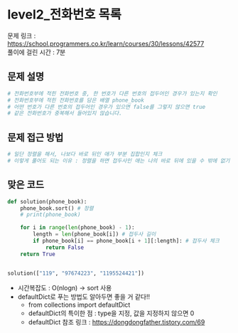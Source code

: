 # level2_전화번호 목록
문제 링크 : https://school.programmers.co.kr/learn/courses/30/lessons/42577   
풀이에 걸린 시간 : 7분  

## 문제 설명
```python
# 전화번호부에 적힌 전화번호 중, 한 번호가 다른 번호의 접두어인 경우가 있는지 확인
# 전화번호부에 적힌 전화번호를 담은 배열 phone_book
# 어떤 번호가 다른 번호의 접두어인 경우가 있으면 false를 그렇지 않으면 true
# 같은 전화번호가 중복해서 들어있지 않습니다.
```

## 문제 접근 방법
```python
# 일단 정렬을 해서, 나보다 바로 뒤인 애가 부분 집합인지 체크
# 이렇게 풀어도 되는 이유 : 정렬을 하면 접두사인 애는 나의 바로 뒤에 있을 수 밖에 없기 때문
```

## 맞은 코드
```python
def solution(phone_book):
    phone_book.sort() # 정렬
    # print(phone_book)

    for i in range(len(phone_book) - 1):
        length = len(phone_book[i]) # 접두사 길이
        if phone_book[i] == phone_book[i + 1][:length]: # 접두사 체크 
            return False
    return True


solution(["119", "97674223", "1195524421"])
```
* 시간복잡도 : O(nlogn) -> sort 사용
* defaultDict로 푸는 방법도 알아두면 좋을 거 같다!! 
  * from collections import defaultDict
  * defaultDict의 특이한 점 : type을 지정, 값을 지정하지 않으면 0
  * defaultDict 참조 링크 : https://dongdongfather.tistory.com/69